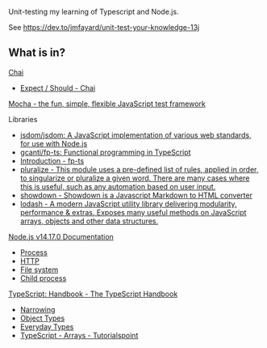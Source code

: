 Unit-testing my learning of Typescript and Node.js.

See https://dev.to/jmfayard/unit-test-your-knowledge-13j

## What is in?

[Chai](https://www.chaijs.com/)

- [Expect / Should - Chai](https://www.chaijs.com/api/bdd/)

[Mocha - the fun, simple, flexible JavaScript test framework](https://mochajs.org/)

Libraries

- [jsdom/jsdom: A JavaScript implementation of various web standards, for use with Node.js](https://github.com/jsdom/jsdom)
- [gcanti/fp-ts: Functional programming in TypeScript](https://github.com/gcanti/fp-ts)
- [Introduction - fp-ts](https://gcanti.github.io/fp-ts/)
- [pluralize  -  This module uses a pre-defined list of rules, applied in order, to singularize or pluralize a given word. There are many cases where this is useful, such as any automation based on user input.](https://www.npmjs.com/package/pluralize)
- [showdown  -  Showdown is a Javascript Markdown to HTML converter](https://www.npmjs.com/package/showdown)
- [lodash  -  A modern JavaScript utility library delivering modularity, performance & extras. Exposes many useful methods on JavaScript arrays, objects and other data structures.](https://www.npmjs.com/package/lodash)

[Node.js v14.17.0 Documentation](https://nodejs.org/dist/latest-v14.x/docs/api/index.html)

- [Process](https://nodejs.org/dist/latest-v14.x/docs/api/process.html)
- [HTTP](https://nodejs.org/dist/latest-v14.x/docs/api/http.html)
- [File system](https://nodejs.org/dist/latest-v14.x/docs/api/fs.html)
- [Child process](https://nodejs.org/dist/latest-v14.x/docs/api/child_process.html)

[TypeScript: Handbook - The TypeScript Handbook](https://www.typescriptlang.org/docs/handbook/intro.html)

- [Narrowing](https://www.typescriptlang.org/docs/handbook/2/narrowing.html)
- [Object Types](https://www.typescriptlang.org/docs/handbook/2/objects.html)
- [Everyday Types](https://www.typescriptlang.org/docs/handbook/2/everyday-types.html)
- [TypeScript - Arrays - Tutorialspoint](https://www.tutorialspoint.com/typescript/typescript_arrays.htm)
